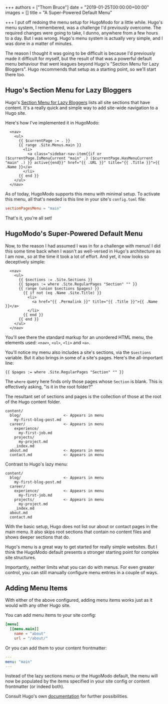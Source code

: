 +++
authors = ["Thom Bruce"]
date = "2019-01-25T00:00:00+00:00"
images = []
title = "A Super-Powered Default Menu"

+++
I put off redoing the menu setup for HugoModo for a little while. Hugo's menu system, I remembered, was a challenge I'd previously overcome. The required changes were going to take, I dunno, anywhere from a few hours to a day. But I was wrong. Hugo's menu system is actually very simple, and I was done in a matter of minutes.

The reason I thought it was going to be difficult is because I'd previously made it difficult for myself, but the result of that was a powerful default menu behaviour that went leagues beyond Hugo's "Section Menu for Lazy Bloggers". Hugo recommends that setup as a starting point, so we'll start there too.

## Hugo's Section Menu for Lazy Bloggers

Hugo's [Section Menu for Lazy Bloggers](https://gohugo.io/templates/menu-templates/#section-menu-for-lazy-bloggers "Hugo's Default Menu") lists all site sections that have content. It's a really quick and simple way to add site-wide navigation to a Hugo site.

Here's how I've implemented it in HugoModo:

``` go-html-template
  <nav>
    <ul>
      {{ $currentPage := . }}
      {{ range .Site.Menus.main }}
        <li>
          <a class="sidebar-nav-item{{if or ($currentPage.IsMenuCurrent "main" .) ($currentPage.HasMenuCurrent "main" .) }} active{{end}}" href="{{ .URL }}" title="{{ .Title }}">{{ .Name }}</a>
        </li>
      {{ end }}
    </ul>
  </nav>
```

As of today, HugoModo supports this menu with minimal setup. To activate this menu, all that's needed is this line in your site's `config.toml` file:

```toml
sectionPagesMenu = "main"
```

That's it, you're all set!

## HugoModo's Super-Powered Default Menu

Now, to the reason I had assumed I was in for a challenge with menus! I did this some time back when I wasn't as well-versed in Hugo's architecture as I am now., so at the time it took a lot of effort. And yet, it now looks so deceptively simple:

``` go-html-template
  <nav>
    <ul>
      {{ $sections := .Site.Sections }}
      {{ $pages := where .Site.RegularPages "Section" "" }}
      {{ range (union $sections $pages) }}
        {{ if not (eq .Name .Site.Title) }}
          <li>
            <a href="{{ .Permalink }}" title="{{ .Title }}">{{ .Name }}</a>
          </li>
        {{ end }}
      {{ end }}
    </ul>
  </nav>
```

You'll see there the standard markup for an unordered HTML menu, the elements used: `<nav>`, `<ul>`, `<li>` and `<a>`.

You'll notice my menu also includes a site's sections, via the `$sections` variable. But it also brings in some of a site's pages. Here's the all-important line:

``` go-html-template
{{ $pages := where .Site.RegularPages "Section" "" }}
```

The `where` query here finds only those pages whose `Section` is blank. This is effectively asking, "is it in the root folder?"

The resultant set of sections and pages is the collection of those at the root of the Hugo content folder.

```text
content/
  blog/                   <- Appears in menu
    my-first-blog-post.md
  career/                 <- Appears in menu
    experience/
      my-first-job.md
    projects/
      my-project.md
    _index.md
  about.md                <- Appears in menu
  contact.md              <- Appears in menu
```

Contrast to Hugo's lazy menu:

```text
content/
  blog/	                  <- Appears in menu
    my-first-blog-post.md
  career/
    experience/           <- Appears in menu
      my-first-job.md
    projects/             <- Appears in menu
      my-project.md
    _index.md
  about.md
  contact.md
```

With the basic setup, Hugo does not list our about or contact pages in the main menu. It also skips root sections that contain no content files and shows deeper sections that do.

Hugo's menu is a great way to get started for really simple websites. But I think the HugoModo default presents a stronger starting point for complex site structures.

Importantly, neither limits what you can do with menus. For even greater control, you can still manually configure menu entries in a couple of ways.

## Adding Menu Items

With either of the above configured, adding menu items works just as it would with any other Hugo site.

You can add menu items to your site config:

```toml
[menu]
  [[menu.main]]
    name = "about"
    url = "/about/"
```

Or you can add them to your content frontmatter:

```yaml
---
menu: "main"
---
```

Instead of the lazy sections menu or the HugoModo default, the menu will now be populated by the items specified in your site config or content frontmatter (or indeed both).

Consult Hugo's own [documentation](https://gohugo.io/content-management/menus/ "Hugo's Menu Documentation") for further possibilities.
